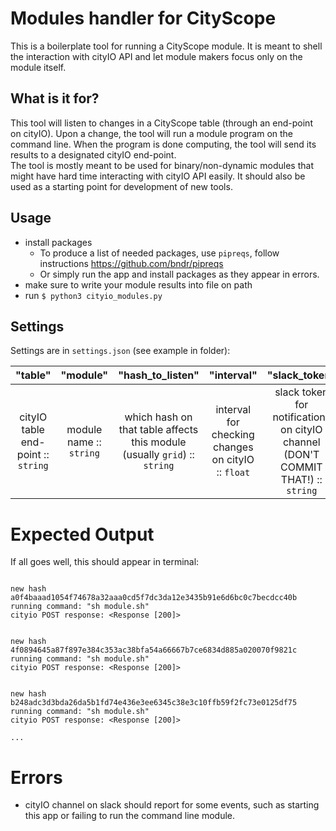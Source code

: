 # Modules handler for CityScope

This is a boilerplate tool for running a CityScope module. It is meant to shell the interaction with cityIO API and let module makers focus only on the module itself.

## What is it for?

This tool will listen to changes in a CityScope table (through an end-point on cityIO). Upon a change, the tool will run a module program on the command line. When the program is done computing, the tool will send its results to a designated cityIO end-point.\
The tool is mostly meant to be used for binary/non-dynamic modules that might have hard time interacting with cityIO API easily. It should also be used as a starting point for development of new tools.

## Usage

- install packages
  - To produce a list of needed packages, use `pipreqs`, follow instructions https://github.com/bndr/pipreqs
  - Or simply run the app and install packages as they appear in errors.
- make sure to write your module results into file on path
- run `$ python3 cityio_modules.py`

## Settings

Settings are in `settings.json` (see example in folder):

|            **"table"**             |      **"module"**       |                           **"hash_to_listen"**                            |                   **"interval"**                   |                                **"slack_token"**                                 |       **"base_url"**        |                      **"post_suffix"**                       |              **"get_suffix"**              |               **"module_command"**               |                **"results_json"**                |
| :--------------------------------: | :---------------------: | :-----------------------------------------------------------------------: | :------------------------------------------------: | :------------------------------------------------------------------------------: | :-------------------------: | :----------------------------------------------------------: | :----------------------------------------: | :----------------------------------------------: | :----------------------------------------------: |
| cityIO table end-point :: `string` | module name :: `string` | which hash on that table affects this module (usually `grid`) :: `string` | interval for checking changes on cityIO :: `float` | slack token for notifications on cityIO channel (DON'T COMMIT THAT!) :: `string` | cityIO base URL :: `string` | cityIO POST suffix, probably `/api/table/update` :: `string` | cityIO GET suffix `/api/table` :: `string` | command that runs module in terminal :: `string` | file name to look for module results :: `string` |

# Expected Output

If all goes well, this should appear in terminal:

```

new hash a0f4baaad1054f74678a32aaa0cd5f7dc3da12e3435b91e6d6bc0c7becdcc40b
running command: "sh module.sh"
cityio POST response: <Response [200]>


new hash 4f0894645a87f897e384c353ac38bfa54a66667b7ce6834d885a020070f9821c
running command: "sh module.sh"
cityio POST response: <Response [200]>


new hash b248adc3d3bda26da5b1fd74e436e3ee6345c38e3c10ffb59f2fc73e0125df75
running command: "sh module.sh"
cityio POST response: <Response [200]>

...
```

# Errors

- cityIO channel on slack should report for some events, such as starting this app or failing to run the command line module.
